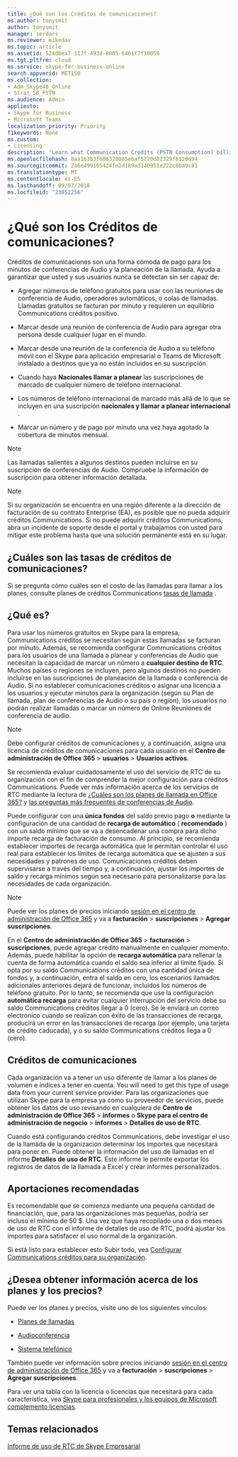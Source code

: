 ```yaml
---
title: ¿Qué son los Créditos de comunicaciones?
ms.author: tonysmit
author: tonysmit
manager: serdars
ms.reviewer: mikedav
ms.topic: article
ms.assetid: 524dbea7-117f-493d-8005-6461f7f10059
ms.tgt.pltfrm: cloud
ms.service: skype-for-business-online
search.appverid: MET150
ms.collection:
- Adm_Skype4B_Online
- Strat_SB_PSTN
ms.audience: Admin
appliesto:
- Skype for Business
- Microsoft Teams
localization_priority: Priority
f1keywords: None
ms.custom:
- Licensing
description: 'Learn what Communication Credits (PSTN Consumption) billing, how to find rates, and what services you get. '
ms.openlocfilehash: 8aa163b3f606320085e6af5770d02329f6120d94
ms.sourcegitcommit: 2a6e499165424fe2d189ad140951e222c8ba9c81
ms.translationtype: MT
ms.contentlocale: es-ES
ms.lasthandoff: 09/07/2018
ms.locfileid: "23852256"
---
```

# <a name="what-are-communications-credits"></a>¿Qué son los Créditos de comunicaciones?

Créditos de comunicaciones son una forma cómoda de pago para los minutos de conferencias de Audio y la planeación de la llamada. Ayuda a garantizar que usted y sus usuarios nunca se detectan sin ser capaz de:
  
- Agregar números de teléfono gratuitos para usar con las reuniones de conferencia de Audio, operadores automáticos, o colas de llamadas. Llamadas gratuitos se facturan por minuto y requieren un equilibrio Communications créditos positivo.
    
- Marcar desde una reunión de conferencia de Audio para agregar otra persona desde cualquier lugar en el mundo.
    
- Marcar desde una reunión de la conferencia de Audio a su teléfono móvil con el Skype para aplicación empresarial o Teams de Microsoft instalado a destinos que ya no están incluidos en su suscripción.
    
- Cuando haya **Nacionales llamar a planear** las suscripciones de marcado de cualquier número de teléfono internacional.
    
- Los números de teléfono internacional de marcado más allá de lo que se incluyen en una suscripción **nacionales y llamar a planear internacional** .
    
- Marcar un número y de pago por minuto una vez haya agotado la cobertura de minutos mensual.
    
> [!NOTE]
> Las llamadas salientes a algunos destinos pueden incluirse en su suscripción de conferencias de Audio. Compruebe la información de suscripción para obtener información detallada. 
  
> [!NOTE]
> Si su organización se encuentra en una región diferente a la dirección de facturación de su contrato Enterprise (EA), es posible que no pueda adquirir créditos Communications. Si no puede adquirir créditos Communications, abra un incidente de soporte desde el portal y trabajamos con usted para mitigar este problema hasta que una solución permanente está en su lugar. 
  
## <a name="what-are-the-communications-credits-rates"></a>¿Cuáles son las tasas de créditos de comunicaciones?

Si se pregunta cómo cuáles son el costo de las llamadas para llamar a los planes, consulte planes de créditos Communications [tasas de llamada](https://products.office.com/skype-for-business/pstn-calling-plans#Rates) .
  
## <a name="what-is-it"></a>¿Qué es?

Para usar los números gratuitos en Skype para la empresa, Communications créditos se necesitan según estas llamadas se facturan por minuto. Además, se recomienda configurar Communications créditos para los usuarios de una llamada a planear y conferencias de Audio que necesitan la capacidad de marcar un número a **cualquier destino de RTC**. Muchos países o regiones se incluyen, pero algunos destinos no pueden incluirse en las suscripciones de planeación de la llamada o conferencia de Audio. Si no establecer comunicaciones créditos o asignar una licencia a los usuarios y ejecutar minutos para la organización (según su Plan de llamada, plan de conferencias de Audio o su país o región), los usuarios no podrán realizar llamadas o marcar un número de Online Reuniones de conferencia de audio.
  
> [!NOTE]
> Debe configurar créditos de comunicaciones y, a continuación, asigna una licencia de créditos de comunicaciones para cada usuario en el **Centro de administración de Office 365** > **usuarios** > **Usuarios activos**. 
  
Se recomienda evaluar cuidadosamente el uso del servicio de RTC de su organización con el fin de comprender la mejor configuración para créditos Communications. Puede ver más información acerca de los servicios de RTC mediante la lectura de [¿Cuáles son los planes de llamada en Office 365?](what-are-calling-plans-in-office-365.md) y [las preguntas más frecuentes de conferencias de Audio](Audio-Conferencing-common-questions.md).
  
Puede configurar con una **única fondos** del saldo previo pago **o** mediante la configuración de una cantidad de **recarga de automático** ( **recomendado** ) con un saldo mínimo que se va a desencadenar una compra para dicho importe recarga de facturación de consumo. Al principio, se recomienda establecer importes de recarga automática que le permitan controlar el uso real para establecer los límites de recarga automática que se ajusten a sus necesidades y patrones de uso. Comunicaciones créditos deben supervisarse a través del tiempo y, a continuación, ajustar los importes de saldo y recarga mínimos según sea necesario para personalizarse para las necesidades de cada organización.
  
> [!NOTE]
> Puede ver los planes de precios iniciando [sesión en el centro de administración de Office 365](https://portal.office.com/adminportal/home?add=sub&amp;adminportal=1#/catalog) y va a **facturación** > **suscripciones** > **Agregar suscripciones**. 
  
En el **Centro de administración de Office 365** > **facturación** > **suscripciones**, puede agregar crédito manualmente en cualquier momento. Además, puede habilitar la opción de **recarga automática** para rellenar la cuenta de forma automática cuando el saldo sea inferior al límite fijado. Si opta por su saldo Communications créditos con una cantidad única de fondos y, a continuación, entra el saldo en cero, los escenarios llamados adicionales anteriores dejará de funcionar, incluidos los números de teléfono gratuito. Por lo tanto, se recomienda que use la configuración **automática recarga** para evitar cualquier interrupción del servicio debe su saldo Communications créditos llegar a 0 (cero). Se le enviará un correo electrónico cuando se realizan con éxito de las transacciones de recarga, producirá un error en las transacciones de recarga (por ejemplo, una tarjeta de crédito caducada), y o su saldo Communications créditos llega a 0 (cero).
  
## <a name="communications-credits"></a>Créditos de comunicaciones

Cada organización va a tener un uso diferente de llamar a los planes de volumen e índices a tener en cuenta. You will need to get this type of usage data from your current service provider. Para las organizaciones que utilizan Skype para la empresa ya como su proveedor de servicios, puede obtener los datos de uso revisando en cualquiera de **Centro de administración de Office 365** > **informes** o **Skype para el centro de administración de negocio** > **informes**  >  **Detalles de uso de RTC**.
  
Cuando está configurando créditos Communications, debe investigar el uso de la llamada de la organización determinar los importes que necesitará para poner en. Puede obtener la información del uso de llamadas en el informe **Detalles de uso de RTC**. Este informe le permite exportar los registros de datos de la llamada a Excel y crear informes personalizados.
  
## <a name="recommended-funding-amounts"></a>Aportaciones recomendadas

Es recomendable que se comienza mediante una pequeña cantidad de financiación, que, para las organizaciones más pequeñas, podría ser incluso el mínimo de 50 $. Una vez que haya recopilado una o dos meses de uso de RTC con el informe de detalles de uso de RTC, podrá ajustar los importes para satisfacer el uso normal de la organización.
  
Si está listo para establecer esto Subir todo, vea [Configurar Communications créditos para su organización](set-up-communications-credits-for-your-organization.md).
  
## <a name="want-to-know-about-plans-and-pricing"></a>¿Desea obtener información acerca de los planes y los precios?

Puede ver los planes y precios, visite uno de los siguientes vínculos:
  
- [Planes de llamadas](https://go.microsoft.com/fwlink/?linkid=799761)
    
- [Audioconferencia](https://go.microsoft.com/fwlink/?linkid=799762)
    
- [Sistema telefónico](https://go.microsoft.com/fwlink/?linkid=799763 )
    
También puede ver información sobre precios iniciando [sesión en el centro de administración de Office 365](https://portal.office.com/adminportal/home?add=sub&amp;adminportal=1#/catalog) y va a **facturación** > **suscripciones** > **Agregar suscripciones**.
  
Para ver una tabla con la licencia o licencias que necesitará para cada característica, vea [Skype para profesionales y los equipos de Microsoft complemento licencias](/SkypeForBusiness/skype-for-business-and-microsoft-teams-add-on-licensing/skype-for-business-and-microsoft-teams-add-on-licensing).
  
## <a name="related-topics"></a>Temas relacionados
[Informe de uso de RTC de Skype Empresarial](/SkypeForBusiness/skype-for-business-online-reporting/pstn-usage-report)

  
 
